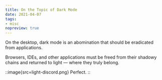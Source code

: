 ```yaml
---
title: On the Topic of Dark Mode
date: 2021-04-07
tags:
- misc
nopreview: true
---
```

On the desktop, dark mode is an abomination that should be eradicated from applications.

Browsers, IDEs, and other applications must be freed from their shadowy chains and returned to light — where they truly belong.

::image{src=light-discord.png}
Perfect.
::

